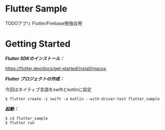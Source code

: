 # Flutter Sample
TODOアプリ Flutter/Firebase勉強会用

# Getting Started

***Flutter SDKのインストール：***

https://flutter.dev/docs/get-started/install/macos

***Flutter プロジェクトの作成：***

今回はネイティブ言語をswiftとkotlinに設定
```
$ flutter create -i swift -a kotlin --with-driver-test flutter_sample
```

***起動：***

```
$ cd flutter_sample
$ flutter run
```
